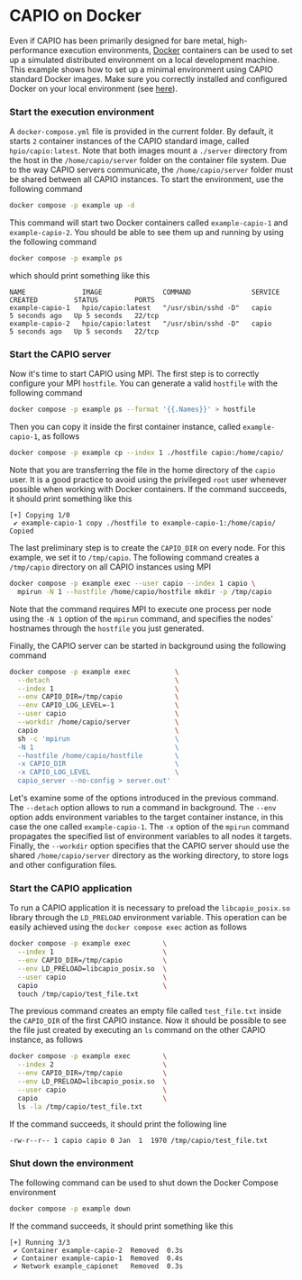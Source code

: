 # CAPIO on Docker

Even if CAPIO has been primarily designed for bare metal, high-performance execution environments, [Docker](https://www.docker.com/) containers can be used to set up a simulated distributed environment on a local development machine. This example shows how to set up a minimal environment using CAPIO standard Docker images. Make sure you correctly installed and configured Docker on your local environment (see [here](https://docs.docker.com/engine/install/)).

### Start the execution environment

A `docker-compose.yml` file is provided in the current folder. By default, it starts `2` container instances of the CAPIO standard image, called `hpio/capio:latest`. Note that both images mount a `./server` directory from the host in the `/home/capio/server` folder on the container file system. Due to the way CAPIO servers communicate, the `/home/capio/server` folder must be shared between all CAPIO instances. To start the environment, use the following command

```bash
docker compose -p example up -d 
```

This command will start two Docker containers called `example-capio-1` and `example-capio-2`. You should be able to see them up and running by using the following command

```bash
docker compose -p example ps
```

which should print something like this

```
NAME              IMAGE               COMMAND               SERVICE   CREATED         STATUS         PORTS
example-capio-1   hpio/capio:latest   "/usr/sbin/sshd -D"   capio     5 seconds ago   Up 5 seconds   22/tcp
example-capio-2   hpio/capio:latest   "/usr/sbin/sshd -D"   capio     5 seconds ago   Up 5 seconds   22/tcp
```

### Start the CAPIO server

Now it's time to start CAPIO using MPI. The first step is to correctly configure your MPI `hostfile`. You can generate a valid `hostfile` with the following command

```bash
docker compose -p example ps --format '{{.Names}}' > hostfile
```

Then you can copy it inside the first container instance, called `example-capio-1`, as follows

```bash
docker compose -p example cp --index 1 ./hostfile capio:/home/capio/
```

Note that you are transferring the file in the home directory of the `capio` user. It is a good practice to avoid using the privileged `root` user whenever possible when working with Docker containers. If the command succeeds, it should print something like this

```
[+] Copying 1/0
 ✔ example-capio-1 copy ./hostfile to example-capio-1:/home/capio/ Copied 
```

The last preliminary step is to create the `CAPIO_DIR` on every node. For this example, we set it to `/tmp/capio`. The following command creates a `/tmp/capio` directory on all CAPIO instances using MPI

```bash
docker compose -p example exec --user capio --index 1 capio \
  mpirun -N 1 --hostfile /home/capio/hostfile mkdir -p /tmp/capio
```

Note that the command requires MPI to execute one process per node using the `-N 1` option of the `mpirun` command, and specifies the nodes' hostnames through the `hostfile` you just generated.

Finally, the CAPIO server can be started in background using the following command

```bash
docker compose -p example exec           \
  --detach                               \
  --index 1                              \
  --env CAPIO_DIR=/tmp/capio             \
  --env CAPIO_LOG_LEVEL=-1               \
  --user capio                           \
  --workdir /home/capio/server           \
  capio                                  \
  sh -c 'mpirun                          \
  -N 1                                   \
  --hostfile /home/capio/hostfile        \
  -x CAPIO_DIR                           \
  -x CAPIO_LOG_LEVEL                     \
  capio_server --no-config > server.out'
```

Let's examine some of the options introduced in the previous command. The `--detach` option allows to run a command in background. The `--env` option adds environment variables to the target container instance, in this case the one called `example-capio-1`. The `-x` option of the `mpirun` command propagates the specified list of environment variables to all nodes it targets. Finally, the `--workdir` option specifies that the CAPIO server should use the shared `/home/capio/server` directory as the working directory, to store logs and other configuration files.

### Start the CAPIO application

To run a CAPIO application it is necessary to preload the `libcapio_posix.so` library through the `LD_PRELOAD` environment variable. This operation can be easily achieved using the `docker compose exec` action as follows

```bash
docker compose -p example exec        \
  --index 1                           \
  --env CAPIO_DIR=/tmp/capio          \
  --env LD_PRELOAD=libcapio_posix.so  \
  --user capio                        \
  capio                               \
  touch /tmp/capio/test_file.txt
```

The previous command creates an empty file called `test_file.txt` inside the `CAPIO_DIR` of the first CAPIO instance. Now it should be possible to see the file just created by executing an `ls` command on the other CAPIO instance, as follows

```bash
docker compose -p example exec        \
  --index 2                           \
  --env CAPIO_DIR=/tmp/capio          \
  --env LD_PRELOAD=libcapio_posix.so  \
  --user capio                        \
  capio                               \
  ls -la /tmp/capio/test_file.txt
```

If the command succeeds, it should print the following line

```
-rw-r--r-- 1 capio capio 0 Jan  1  1970 /tmp/capio/test_file.txt
```

### Shut down the environment

The following command can be used to shut down the Docker Compose environment

```bash
docker compose -p example down
```

If the command succeeds, it should print something like this

```
[+] Running 3/3
 ✔ Container example-capio-2  Removed  0.3s 
 ✔ Container example-capio-1  Removed  0.4s 
 ✔ Network example_capionet   Removed  0.3s 
```

